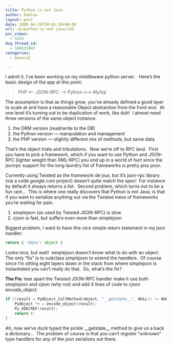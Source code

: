 ```yaml
---
title: Python is not Java
author: koblas
layout: post
date: 2008-04-29T20:01:20+00:00
url: /p/python-is-not-java/145
pvc_views:
  - 5253
dsq_thread_id:
  - 160531883
categories:
  - General

---
```

I admit it, I&#8217;ve been working on my middleware python server.&nbsp;&nbsp; Here&#8217;s the basic design of the app at this point:

> PHP <&#8212; JSON-RPC &#8212;-> Python <&#8211;> MySql

The assumption is that as things grow, you&#8217;ve already defined a good layer to scale at and have a reasonable Object abstraction from the front end.&nbsp; At one level it&#8217;s turning out to be duplication of work, like duh!&nbsp; I almost need three versions of the same object instance.

  1. the ORM version (read/write to the DB) 
  2. the Python version &#8212; manipulation and management 
  3. the PHP version &#8212; slightly different mix of methods, but same data

That&#8217;s the object trials and tribulations.&nbsp; Now we&#8217;re off to RPC land.&nbsp; First you have to pick a framework, which if you want to use Python and JSON-RPC [lighter weight than XML-RPC] you end up in a world of hurt since the jsonrpc support for the long laundry list of frameworks is pretty piss poor.&nbsp; 

Currently using Twisted as the framework de jour, but it&#8217;s json-rpc library (via a code.google.com project) doesn&#8217;t quite match the spec!&nbsp; For instance by default it always returns a list.&nbsp; Second problem, which turns out to be a fun rant&#8230;&nbsp; This is where one really discovers that Python is not Java, is that if you want to serialize anything out via the Twisted mess of frameworks you&#8217;re waiting for pain.

  1. simplejson (as used by Twisted JSON-RPC) is slow 
  2. cjson is fast, but suffers even more than simplejson

Biggest problem, I want to have this nice simple return statement in my json handler:

```python
return { 'data': object }
```

Looks nice, but wait!&nbsp; simplejson doesn&#8217;t know what to do with an object.&nbsp; The only &#8220;fix&#8221; is to subclass simplejson to extend the handlers.&nbsp; Of course since I&#8217;m sitting eight layers down in the stack from where simplejson is instantiated you can&#8217;t really do that.&nbsp; So, what&#8217;s the fix?

**The Fix:** tear apart the Twisted JSON-RPC handler make it use both simplejson and cjson (why not) and add 4 lines of code to cjson encode_object:

```c
if ((result = PyObject_CallMethod(object, "__getstate__", NULL)) != NULL) {
    PyObject *r = encode_object(result);
    Py_XDECREF(result);
    return r;
}
```

Ah, now we&#8217;ve duck typed the pickle \_\_getstate\_\_ method to give us a back a dictionary&#8230;&nbsp; The problem of course is that you can&#8217;t register &#8220;unknown&#8221; type handlers for any of the json serializes out there.
